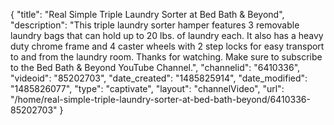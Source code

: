 {
    "title": "Real Simple Triple Laundry Sorter at Bed Bath & Beyond",
    "description": "This triple laundry sorter hamper features 3 removable laundry bags that can hold up to 20 lbs. of laundry each. It also has a heavy duty chrome frame and 4 caster wheels with 2 step locks for easy transport to and from the laundry room. Thanks for watching. Make sure to subscribe to the Bed Bath & Beyond YouTube Channel.",
    "channelid": "6410336",
    "videoid": "85202703",
    "date_created": "1485825914",
    "date_modified": "1485826077",
    "type": "captivate",
    "layout": "channelVideo",
    "url": "\/home\/real-simple-triple-laundry-sorter-at-bed-bath-beyond\/6410336-85202703"
}